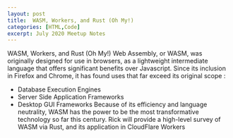```yaml
---
layout: post
title:  WASM, Workers, and Rust (Oh My!) 
categories: [HTML,Code]
excerpt: July 2020 Meetup Notes
---
```


WASM, Workers, and Rust (Oh My!) 
Web Assembly, or WASM, was originally designed for use in browsers, as a lightweight intermediate language that offers significant benefits over Javascript. Since its inclusion in Firefox and Chrome, it has found uses that far exceed its original scope : 
- Database Execution Engines
- Server Side Application Frameworks
- Desktop GUI Frameworks
Because of its efficiency and language neutrality,  WASM has the power to be the most transformative technology so far this century.
Rick will provide a high-level survey of WASM via Rust, and its application in CloudFlare Workers